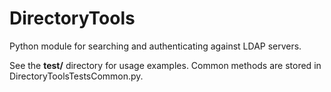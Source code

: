 DirectoryTools
==============

Python module for searching and authenticating against LDAP servers.

See the **test/** directory for usage examples. Common methods are stored in DirectoryToolsTestsCommon.py.

